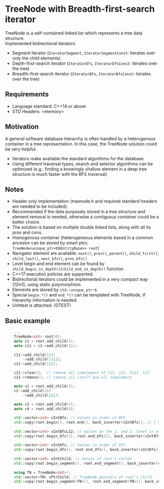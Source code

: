 # TreeNode with  Breadth-first-search iterator
TreeNode is a self-contained linked list which represents a tree data structure.<br>
Implemented bidirectional iterators
* Segment iterator (`IteratorSegment`, `IteratorSegmentConst`: iterates over only the child elements)
* Depth-first-search iterator (`IteratorDfs`, `IteratorDfsConst`: iterates over the tree)
* Breadth-first-search iterator (`IteratorBfs`, `IteratorBfsConst`: iterates over the tree)

## Requirements
* Language standard: C++14 or above
* STD Headers: \<memory\>

## Motivation
A general software database hierarchy is often handled by a heterogenous container in a tree representation. In this case, the TreeNode solution could be very helpful:
* Iterators make available the standard algorithms for the database
* Using different traversal types, search and selector algorithms can be optimized (e.g.: finding a knowingly shallow element in a deep tree structure is much faster with the BFS traversal)

## Notes
* Header only implementation (treenode.h and required standard headers are needed to be included).
* Recommended if the data purposely stored in a tree structure and element removal is needed, otherwise a contiguous container could be a better choice.
* The solution is based on multiple double linked lists, along with all its pros and cons. 
* Homogenous container (heterogeneous elements based in a common ancestor can be stored by smart ptrs: `TreeNode<unique_ptr<DbEntityBase>> root`)
* Navigator element are available: `next()`, `prev()`, `parent()`, `child_first()`, `child_last()`, `next_bfs()`, `prev_bfs()`
* Level begin and end element can be found by `child_begin_in_depth()`/`child_end_in_depth()` function
* C++17 execution policies are supported.
* Bidirectional iterators could be implemented in a very compact way (12in1), using static polymorphism.
* Elements are stored by `std::unique_ptr`-s.
* Special `begin_*()` and `end_*()` can be templated with TreeNode, if hierarchy information is needed.
* Unittest is attached. (GTEST)

## Basic example
```C++
    ...
    TreeNode<int> root(0);
    auto c1 = root.add_child(1);
    auto c11 = c1->add_child(11);
        
    c11->add_child(111)
        ->add_child(1111);
    c11->add_child(112);

    c11->clear();  // remove all subelement of c11: 111, 1111, 112
    c11->remove(); // remove c11 itself and all subelement

    auto c2 = root.add_child(2);
    c2->add_child(21)
        ->add_child(211);
      
    auto c3 = root.add_child(3);
    auto c4 = root.add_child(4);

    std::vector<int> vIntBfs; // Values in order of BFS
    std::copy(root.begin(), root.end(), back_inserter(vIntBfs)); // { 0, 1, 2, 3, 4, 21, 211 }
    
    std::vector<int> vIntBfsL12; // Values on the 1. and 2. level in order of BFS
    std::copy(root.begin_bfs(1), root.end_bfs(2), back_inserter(vIntBfsL12)); // { 1, 2, 3, 4, 21 }
       
    std::vector<int> vIntDfs; // Values in order of DFS
    std::copy(root.begin_dfs(), root.end_dfs(), back_inserter(vIntDfs)); // { 0, 1, 2, 21, 211, 3, 4 }
       
    std::vector<int> vIntChild; // Values of root's childs
    std::copy(root.begin_segment(), root.end_segment(), back_inserter(vIntChild)); // { 1, 2, 3, 4 }
    
    using TN = TreeNode<int>*;
    std::vector<TN> vPtrChild; // TreeNode pointers of root's child
    std::copy(root.begin_segment<TN>(), root.end_segment<TN>(), back_inserter(vPtrChild)); // { c1, c2, c3, c4 }
```
    
